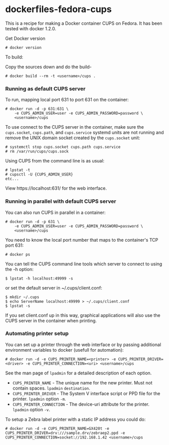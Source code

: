 dockerfiles-fedora-cups
========================

This is a recipe for making a Docker container CUPS on Fedora. It has
been tested with docker 1.2.0.

Get Docker version

```
# docker version
```

To build:

Copy the sources down and do the build-

```
# docker build --rm -t <username>/cups .
```

### Running as default CUPS server

To run, mapping local port 631 to port 631 on the container:

```
# docker run -d -p 631:631 \
	-e CUPS_ADMIN_USER=user -e CUPS_ADMIN_PASSWORD=password \
	<username>/cups
```

To use connect to the CUPS server in the container, make sure the `cups.socket`, `cups.path`, and `cups.service` systemd units are not running and remove the UNIX domain socket created by the `cups.socket` unit:

```
# systemctl stop cups.socket cups.path cups.service
# rm /var/run/cups/cups.sock
```

Using CUPS from the command line is as usual:

```
# lpstat -t
# cupsctl -U {CUPS_ADMIN_USER}
etc...
```

View https://localhost:631/ for the web interface.

### Running in parallel with default CUPS server

You can also run CUPS in parallel in a container:

```
# docker run -d -p 631 \
	-e CUPS_ADMIN_USER=user -e CUPS_ADMIN_PASSWORD=password \
	<username>/cups
```

You need to know the local port number that maps to the container's
TCP port 631:

```
# docker ps
```

You can tell the CUPS command line tools which server to connect to
using the -h option:

```
$ lpstat -h localhost:49999 -s
```

or set the default server in ~/.cups/client.conf:

```
$ mkdir ~/.cups
$ echo ServerName localhost:49999 > ~/.cups/client.conf
$ lpstat -s
```

If you set client.conf up in this way, graphical applications will
also use the CUPS server in the container when printing.

### Automating printer setup

You can set up a printer through the web interface or by passing additional environment variables to docker (usefull for automation):

```
# docker run -d -e CUPS_PRINTER_NAME=<printer> -e CUPS_PRINTER_DRIVER=<driver> -e CUPS_PRINTER_CONNECTION=<uri> <username>/cups
```

See the man page of `lpadmin` for a detailed description of each option.

* `CUPS_PRINTER_NAME` - The unique name for the new printer. Must not contain spaces. `lpadmin` `destination`.
* `CUPS_PRINTER_DRIVER` - The System V interface script or PPD file for the printer. `lpadmin` option `-m`. 
* `CUPS_PRINTER_CONNECTION` - The device-uri attribute for the printer. `lpadmin` option `-v`.

To setup a Zebra label printer with a static IP address you could do:

```
# docker run -d -e CUPS_PRINTER_NAME=GX420t -e CUPS_PRINTER_DRIVER=drv:///sample.drv/zebraep2.ppd -e CUPS_PRINTER_CONNECTION=socket://192.168.1.42 <username>/cups
```
